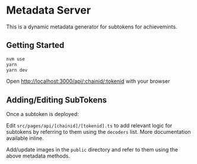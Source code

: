 # Metadata Server

This is a dynamic metadata generator for subtokens for achievemints.

## Getting Started



```bash
nvm use
yarn
yarn dev
```

Open [http://localhost:3000/api/:chainid/:tokenid](http://localhost:3000/api/:chainid/:tokenid) with your browser

## Adding/Editing SubTokens

Once a subtoken is deployed:

Edit `src/pages/api/[chainid]/[tokenid].ts` to add relevant logic for subtokens by
referring to them using the `decoders` list. More documentation available inline.

Add/update images in the `public` directory and refer to them using the above 
metadata methods.
